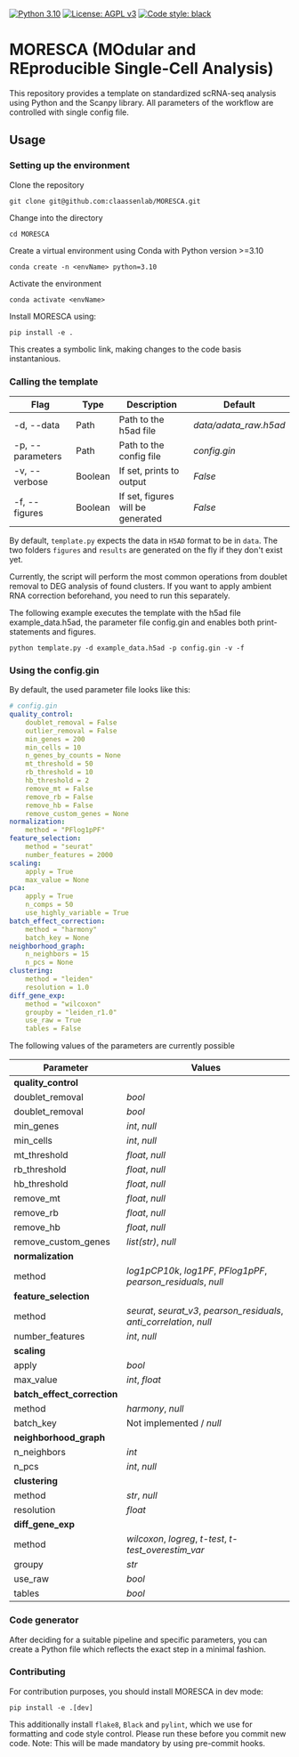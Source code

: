 



[![Python 3.10](https://img.shields.io/badge/python-3.10-blue.svg)](https://www.python.org/downloads/release/python-3109/)
[![License: AGPL v3](https://img.shields.io/badge/License-AGPL%20v3-blue.svg)](https://www.gnu.org/licenses/agpl-3.0)
[![Code style: black](https://img.shields.io/badge/code%20style-black-000000.svg)](https://github.com/psf/black)

# MORESCA (MOdular and REproducible Single-Cell Analysis)

This repository provides a template  on standardized scRNA-seq analysis using Python and the Scanpy library. All parameters of the workflow are controlled with single config file.

## Usage

### Setting up the environment

Clone the repository 

    git clone git@github.com:claassenlab/MORESCA.git
    
Change into the directory

    cd MORESCA

Create a virtual environment using Conda with Python version >=3.10

    conda create -n <envName> python=3.10

Activate the environment

    conda activate <envName>

Install MORESCA using:

    pip install -e .

This creates a symbolic link, making changes to the code basis instantanious.

### Calling the template

| Flag | Type | Description | Default |
| - | -  | - | - |
| -d, --data | Path | Path to the h5ad file | *data/adata_raw.h5ad*
| -p, --parameters | Path | Path to the config file | *config.gin* |
| -v, --verbose | Boolean | If set, prints to output | *False* |
| -f, --figures | Boolean | If set, figures will be generated | *False* |

By default, ```template.py``` expects the data in ```H5AD``` format to be in ```data```. The two folders ```figures``` and ```results``` are generated on the fly if they don't exist yet.

Currently, the script will perform the most common operations from doublet removal to DEG analysis of found clusters. If you want to apply ambient RNA correction beforehand, you need to run this separately.

The following example executes the template with the h5ad file example_data.h5ad, the parameter file config.gin and enables both print-statements and figures.

```python template.py -d example_data.h5ad -p config.gin -v -f```


### Using the config.gin

By default, the used parameter file looks like this:

``` yml
# config.gin
quality_control:
    doublet_removal = False
    outlier_removal = False
    min_genes = 200
    min_cells = 10
    n_genes_by_counts = None
    mt_threshold = 50
    rb_threshold = 10
    hb_threshold = 2
    remove_mt = False
    remove_rb = False
    remove_hb = False
    remove_custom_genes = None
normalization:
    method = "PFlog1pPF"
feature_selection:
    method = "seurat"
    number_features = 2000
scaling:
    apply = True
    max_value = None
pca:
    apply = True
    n_comps = 50
    use_highly_variable = True
batch_effect_correction:
    method = "harmony"
    batch_key = None
neighborhood_graph:
    n_neighbors = 15
    n_pcs = None
clustering:
    method = "leiden"
    resolution = 1.0
diff_gene_exp:
    method = "wilcoxon"
    groupby = "leiden_r1.0"
    use_raw = True
    tables = False
  ```
  
The following values of the parameters are currently possible

| Parameter | Values 
| - | -
| **quality_control** 
| doublet_removal | *bool* |
| doublet_removal | *bool* |
| min_genes | *int*, *null* | 
| min_cells| *int*, *null* |
| mt_threshold| *float*, *null* |
| rb_threshold| *float*, *null* |
| hb_threshold| *float*, *null* |
| remove_mt| *float*, *null* |
| remove_rb| *float*, *null* |
| remove_hb| *float*, *null* |
| remove_custom_genes| *list(str)*, *null* |
| **normalization**
| method| *log1pCP10k*, *log1PF*, *PFlog1pPF*, *pearson_residuals*, *null*|
| **feature_selection**
| method| *seurat*, *seurat_v3*, *pearson_residuals*, *anti_correlation*, *null*|
| number_features| *int*, *null* |
| **scaling**
| apply| *bool* |
| max_value| *int*, *float* |
| **batch_effect_correction**
| method| *harmony*, *null* |
| batch_key| Not implemented / *null* |
| **neighborhood_graph**
| n_neighbors| *int* |
| n_pcs| *int*, *null* |
| **clustering**
| method| *str*, *null* |
| resolution| *float*|
| **diff_gene_exp**
| method| *wilcoxon*, *logreg*, *t-test*, *t-test_overestim_var* |
| groupy| *str* |
| use_raw| *bool* |
| tables| *bool* |

### Code generator

After deciding for a suitable pipeline and specific parameters, you can create a Python file which reflects the exact step in a minimal fashion. 


### Contributing

For contribution purposes, you should install MORESCA in dev mode:

    pip install -e .[dev]

This additionally install `flake8`, `Black` and `pylint`, which we use for formatting and code style control. Please run these before you commit new code.
Note: This will be made mandatory by using pre-commit hooks.

